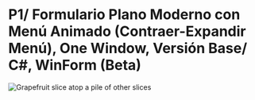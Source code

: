 # P1/ Formulario Plano Moderno con Menú Animado (Contraer-Expandir Menú), One Window, Versión Base/ C#, WinForm (Beta)
<img class="fit-picture"
     src="https://lh3.googleusercontent.com/x1Sn_p7JvL-7gDFSvwmCGnPn_ovkrCR8Hs2Ywb_keEzGjibtwR7sWw7-YqIj4MPi93-0a81ldAJUmUtFZeaOZkPU7mCvHLxA3PvK3gAbm6xkIUWHMQCIBvAP9UIX5Ni3x_4ALKG64g=w1313-h739-no"
     alt="Grapefruit slice atop a pile of other slices" />
